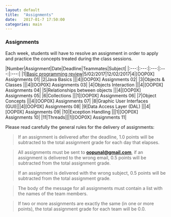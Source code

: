 ```yaml
---
layout: default
title:  "Assignments"
date:   2017-01-7 17:50:00
categories: main
---
```


### Assignments 

Each week, students will have to resolve an assignment in order to apply and practice the concepts treated during the class sessions. 

|Number|Assignment|Date|Deadline|Teammates|Subject|
|:---:|:---:|:---:|:---:|:---:|
|1|[Basic programming review](https://drive.google.com/file/d/0B6uYBzkBeRiaSWdrdk1ueHo0WlE/view?usp=sharing)|5/02/2017|12/02/2017|4|[OOP0X] Assignments 01|
|2|Java Basics |||4|[OOP0X] Assignments 02|
|3|Objects & Classes |||4|[OOP0X] Assignments 03|
|4|Objects Interaction |||4|[OOP0X] Assignments 04|
|5|Relationships between objects |||4|[OOP0X] Assignments 05|
|6|Collections |||1|[OOP0X] Assignments 06|
|7|Object Concepts |||4|[OOP0X] Assignments 07|
|8|Graphic User Interfaces (GUI)|||4|[OOP0X] Assignments 08|
|9|Data Access Layer (DAL) |||4|[OOP0X] Assignments 09|
|10|Exception Handling |||1|[OOP0X] Assignments 10|
|11|Threads|||1|[OOP0X] Assignments 11|

Please read carefully the general rules for the delivery of assignments:

> If an assignment is delivered after the deadline, 1.0 points will be subtracted to the total assignment grade for each day that elapses. 

> All assignments must be sent to **oopunal@gmail.com**, if an assignment is delivered to the wrong email, 0.5 points will be subtracted from the total assignment grade.

> If an assignment is delivered with the wrong subject, 0.5 points will be subtracted from the total assignment grade.

> The body of the message for all assignments must contain a list with the names of the team members. 

> If two or more assignments are exactly the same (in one or more points), the total assignment grade for each team will be 0.0. 
